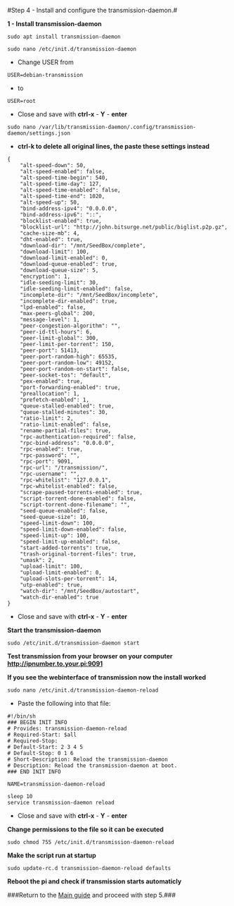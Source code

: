 #Step 4 - Install and configure the transmission-daemon.#

**1 - Install transmission-daemon**
~~~
sudo apt install transmission-daemon
~~~
~~~
sudo nano /etc/init.d/transmission-daemon
~~~
   * Change USER from
~~~
USER=debian-transmission
~~~
   * to
~~~
USER=root
~~~
   * Close and save with **ctrl-x** - **Y** - **enter**
~~~
sudo nano /var/lib/transmission-daemon/.config/transmission-daemon/settings.json
~~~
   * **ctrl-k to delete all original lines, the paste these settings instead**
~~~
{
    "alt-speed-down": 50,
    "alt-speed-enabled": false,
    "alt-speed-time-begin": 540,
    "alt-speed-time-day": 127,
    "alt-speed-time-enabled": false,
    "alt-speed-time-end": 1020,
    "alt-speed-up": 50,
    "bind-address-ipv4": "0.0.0.0",
    "bind-address-ipv6": "::",
    "blocklist-enabled": true,
    "blocklist-url": "http://john.bitsurge.net/public/biglist.p2p.gz",
    "cache-size-mb": 4,
    "dht-enabled": true,
    "download-dir": "/mnt/SeedBox/complete",
    "download-limit": 100,
    "download-limit-enabled": 0,
    "download-queue-enabled": true,
    "download-queue-size": 5,
    "encryption": 1,
    "idle-seeding-limit": 30,
    "idle-seeding-limit-enabled": false,
    "incomplete-dir": "/mnt/SeedBox/incomplete",
    "incomplete-dir-enabled": true,
    "lpd-enabled": false,
    "max-peers-global": 200,
    "message-level": 1,
    "peer-congestion-algorithm": "",
    "peer-id-ttl-hours": 6,
    "peer-limit-global": 300,
    "peer-limit-per-torrent": 150,
    "peer-port": 51413,
    "peer-port-random-high": 65535,
    "peer-port-random-low": 49152,
    "peer-port-random-on-start": false,
    "peer-socket-tos": "default",
    "pex-enabled": true,
    "port-forwarding-enabled": true,
    "preallocation": 1,
    "prefetch-enabled": 1,
    "queue-stalled-enabled": true,
    "queue-stalled-minutes": 30,
    "ratio-limit": 2,
    "ratio-limit-enabled": false,
    "rename-partial-files": true,
    "rpc-authentication-required": false,
    "rpc-bind-address": "0.0.0.0",
    "rpc-enabled": true,
    "rpc-password": "",
    "rpc-port": 9091,
    "rpc-url": "/transmission/",
    "rpc-username": "",
    "rpc-whitelist": "127.0.0.1",
    "rpc-whitelist-enabled": false,
    "scrape-paused-torrents-enabled": true,
    "script-torrent-done-enabled": false,
    "script-torrent-done-filename": "",
    "seed-queue-enabled": false,
    "seed-queue-size": 10,
    "speed-limit-down": 100,
    "speed-limit-down-enabled": false,
    "speed-limit-up": 100,
    "speed-limit-up-enabled": false,
    "start-added-torrents": true,
    "trash-original-torrent-files": true,
    "umask": 2,
    "upload-limit": 100,
    "upload-limit-enabled": 0,
    "upload-slots-per-torrent": 14,
    "utp-enabled": true,
    "watch-dir": "/mnt/SeedBox/autostart", 
    "watch-dir-enabled": true
}
~~~
   * Close and save with **ctrl-x** - **Y** - **enter**

**Start the transmission-daemon**
~~~
sudo /etc/init.d/transmission-daemon start
~~~

**Test transmission from your browser on your computer http://ipnumber.to.your.pi:9091**

**If you see the webinterface of transmission now the install worked**

~~~
sudo nano /etc/init.d/transmission-daemon-reload
~~~
   * Paste the following into that file:
~~~
#!/bin/sh
### BEGIN INIT INFO
# Provides: transmission-daemon-reload
# Required-Start: $all
# Required-Stop: 
# Default-Start: 2 3 4 5
# Default-Stop: 0 1 6
# Short-Description: Reload the transmission-daemon
# Description: Reload the transmission-daemon at boot.
### END INIT INFO

NAME=transmission-daemon-reload

sleep 10
service transmission-daemon reload
~~~
   * Close and save with **ctrl-x** - **Y** - **enter**

**Change permissions to the file so it can be executed**
~~~
sudo chmod 755 /etc/init.d/transmission-daemon-reload
~~~

**Make the script run at startup**
~~~
sudo update-rc.d transmission-daemon-reload defaults
~~~

**Reboot the pi and check if transmission starts automaticly**

###Return to the [Main guide](https://github.com/mcfrojd/PiVPN-Seedbox) and proceed with step 5.###

